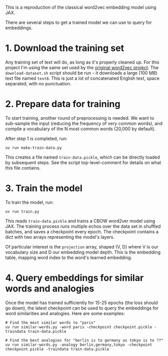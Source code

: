 This is a reproduction of the classical word2vec embedding model using JAX.

There are several steps to get a trained model we can use to query for
embeddings.

# 1. Download the training set

Any training set of text will do, as long as it's properly cleaned up. For this
project I'm using the same set used by the
[original word2vec project](https://code.google.com/archive/p/word2vec/).
The `download-dataset.sh` script should be run - it downloads a large (100 MB)
text file named `text8`. This is just a lot of concatenated English text,
space separated, with no punctuation.

# 2. Prepare data for training

To start training, another round of preprocessing is needed. We want to
sub-sample the input (reducing the frequency of very common words), and compile
a vocabulary of the N most common words (20,000 by default).

After step 1 is completed, run:

    uv run make-train-data.py

This creates a file named `train-data.pickle`, which can be directly loaded
by subsequent steps. See the script top-level-comment for details on what
this file contains.

# 3. Train the model

To train the model, run:

    uv run train.py

This reads `train-data.pickle` and trains a CBOW word2ver model using JAX. The
training process runs multiple echos over the data set in shuffled batches,
and saves a checkpoint every epoch. The checkpoint contains a dict with two
arrays representing the model's layers.

Of particular interest is the `projection` array, shaped (V, D) where V
is our vocabulary size and D our embedding model depth. This is the embedding
table, mapping word index to the word's learned embedding.

# 4. Query embeddings for similar words and analogies

Once the model has trained sufficiently for 15-25 epochs (the loss should go down),
the latest checkpoint can be used to query the embeddings for word similarities
and analogies. Here are some examples:

    # Find the most similar words to "paris"
    uv run similar-words.py -word paris -checkpoint checkpoint.pickle -traindata train-data.pickle

    # Find the best analogies for "berlin is to germany as tokyo is to ??"
    uv run similar-words.py -analogy berlin,germany,tokyo -checkpoint checkpoint.pickle -traindata train-data.pickle


